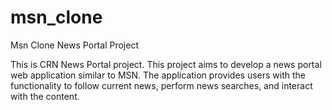 # msn_clone
Msn Clone News Portal Project

This is CRN News Portal project. This project aims to develop a news portal web application similar to MSN. The application provides users with the functionality to follow current news, perform news searches, and interact with the content.
